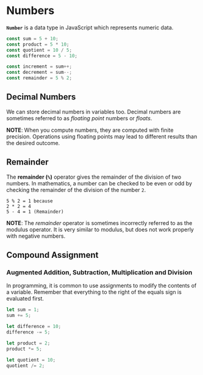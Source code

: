# Numbers

**`Number`** is a data type in JavaScript which represents numeric data.

```javascript
const sum = 5 + 10;
const product = 5 * 10;
const quotient = 10 / 5;
const difference = 5 - 10;

const increment = sum++;
const decrement = sum--;
const remainder = 5 % 2;
```

## Decimal Numbers
We can store decimal numbers in variables too. Decimal numbers are sometimes referred to as *floating point* numbers or *floats*.

**NOTE**: When you compute numbers, they are computed with finite precision. Operations using floating points may lead to different results than the desired outcome.

## Remainder
The **remainder (`%`)** operator gives the remainder of the division of two numbers. In mathematics, a number can be checked to be even or odd by checking the remainder of the division of the number `2`.

```
5 % 2 = 1 because
2 * 2 = 4
5 - 4 = 1 (Remainder)
```

**NOTE**: The *remainder* operator is sometimes incorrectly referred to as the modulus operator. It is very similar to modulus, but does not work properly with negative numbers.

## Compound Assignment

### Augmented Addition, Subtraction, Multiplication and Division
In programming, it is common to use assignments to modify the contents of a variable. Remember that everything to the right of the equals sign is evaluated first.

```javascript
let sum = 1;
sum += 5;

let difference = 10;
difference -= 5;

let product = 2;
product *= 5;

let quotient = 10;
quotient /= 2;
```